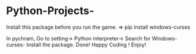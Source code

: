 # Python-Projects-
Install this package before you run the game.
=> pip install windows-curses

In pychram, Go to setting-> Python interpreter-> Search for Windows-curses- Install the package. Done!
Happy Coding ! Enjoy!
